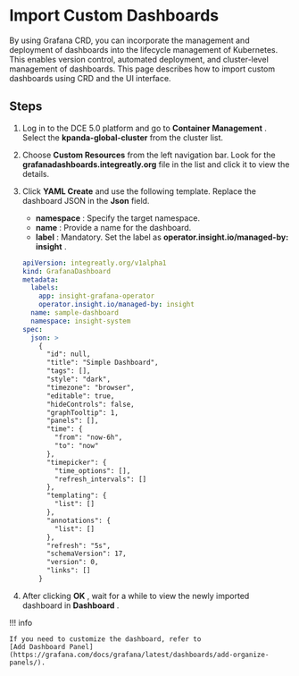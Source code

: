 # Import Custom Dashboards

By using Grafana CRD, you can incorporate the management and deployment of dashboards into the lifecycle management of Kubernetes. This enables version control, automated deployment, and cluster-level management of dashboards. This page describes how to import custom dashboards using CRD and the UI interface.

## Steps

1. Log in to the DCE 5.0 platform and go to __Container Management__ . Select the __kpanda-global-cluster__ from the cluster list.

2. Choose __Custom Resources__ from the left navigation bar. Look for the __grafanadashboards.integreatly.org__ 
   file in the list and click it to view the details.

3. Click __YAML Create__ and use the following template. Replace the dashboard JSON in the __Json__ field.

    - __namespace__ : Specify the target namespace.
    - __name__ : Provide a name for the dashboard.
    - __label__ : Mandatory. Set the label as __operator.insight.io/managed-by: insight__ .

    ```yaml
    apiVersion: integreatly.org/v1alpha1
    kind: GrafanaDashboard
    metadata:
      labels:
        app: insight-grafana-operator
        operator.insight.io/managed-by: insight
      name: sample-dashboard
      namespace: insight-system
    spec:
      json: >
        {
          "id": null,
          "title": "Simple Dashboard",
          "tags": [],
          "style": "dark",
          "timezone": "browser",
          "editable": true,
          "hideControls": false,
          "graphTooltip": 1,
          "panels": [],
          "time": {
            "from": "now-6h",
            "to": "now"
          },
          "timepicker": {
            "time_options": [],
            "refresh_intervals": []
          },
          "templating": {
            "list": []
          },
          "annotations": {
            "list": []
          },
          "refresh": "5s",
          "schemaVersion": 17,
          "version": 0,
          "links": []
        }
    ```

4. After clicking __OK__ , wait for a while to view the newly imported dashboard in __Dashboard__ .

!!! info

    If you need to customize the dashboard, refer to
    [Add Dashboard Panel](https://grafana.com/docs/grafana/latest/dashboards/add-organize-panels/).
